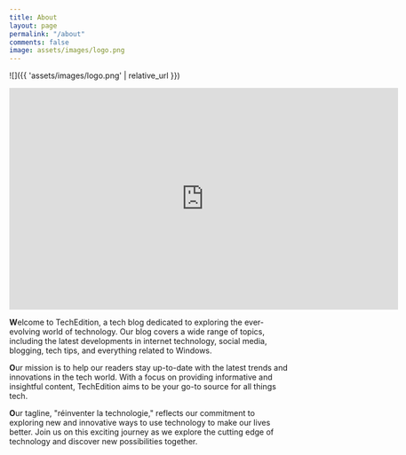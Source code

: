 ```yaml
---
title: About
layout: page
permalink: "/about"
comments: false
image: assets/images/logo.png
---
```


![]({{ 'assets/images/logo.png' | relative_url }})

<p align="center"> <iframe src="https://www.youtube.com/embed/ddVAAu3g7dI?modestbranding=1&rel=0" width="700" height="400" align="center" title="TechEdition - About us" frameborder="0" allowfullscreen></iframe></p>

**W**elcome to TechEdition, a tech blog dedicated to exploring the ever-evolving world of technology.  Our blog covers a wide range of topics, including the latest developments in internet technology, social media, blogging, tech tips, and everything related to Windows. 
 
**O**ur mission is to help our readers stay up-to-date with the latest trends and innovations in the tech world. With a focus on providing informative and insightful content, TechEdition aims to be your go-to source for all things tech. 
 
**O**ur tagline, "réinventer la technologie," reflects our commitment to exploring new and innovative ways to use technology to make our lives better. Join us on this exciting journey as we explore the cutting edge of technology and discover new possibilities together.
